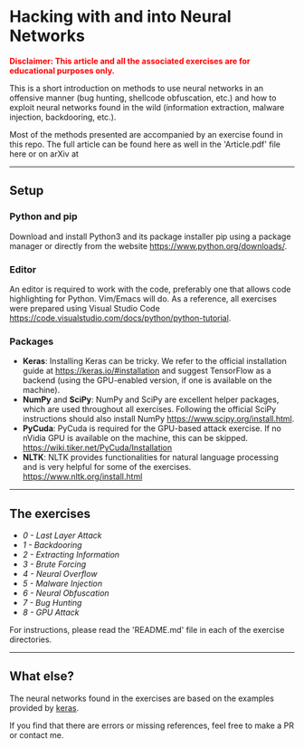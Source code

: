 # Hacking with and into Neural Networks
 
<span style="color:red">**Disclaimer: This article and all the associated exercises are for educational purposes only.**</span>


This is a short introduction on methods to use neural networks in an offensive manner (bug hunting, shellcode obfuscation, etc.) and how to exploit neural networks found in the wild (information extraction, malware injection, backdooring, etc.).

Most of the methods presented are accompanied by an exercise found in this repo. The full article can be found here as well in the 'Article.pdf' file here or on arXiv at 


---

## Setup

### Python and pip

Download and install Python3 and its package installer pip using a package manager or directly from the website https://www.python.org/downloads/. 

### Editor 

An editor is required to work with the code, preferably one that allows code highlighting for Python. Vim/Emacs will do. As a reference, all exercises were prepared using Visual Studio Code https://code.visualstudio.com/docs/python/python-tutorial.

### Packages 

- **Keras**: Installing Keras can be tricky. We refer to the official installation guide at https://keras.io/#installation and suggest TensorFlow as a backend (using the GPU-enabled version, if one is available on the machine). 
- **NumPy** and **SciPy**: NumPy and SciPy are excellent helper packages, which are used throughout all exercises. Following the official SciPy instructions should also install NumPy https://www.scipy.org/install.html.
- **PyCuda**: PyCuda is required for the GPU-based attack exercise. If no nVidia GPU is available on the machine, this can be skipped. https://wiki.tiker.net/PyCuda/Installation
- **NLTK**: NLTK provides functionalities for natural language processing and is very helpful for some of the exercises. https://www.nltk.org/install.html

---
## The exercises

- *0 - Last Layer Attack*
- *1 - Backdooring*
- *2 - Extracting Information*
- *3 - Brute Forcing*
- *4 - Neural Overflow*
- *5 - Malware Injection*
- *6 - Neural Obfuscation*
- *7 - Bug Hunting*
- *8 - GPU Attack*

For instructions, please read the 'README.md' file in each of the exercise directories.

---
## What else?

The neural networks found in the exercises are based on the examples provided by [keras](https://keras.io/). 

If you find that there are errors or missing references, feel free to make a PR or contact me.